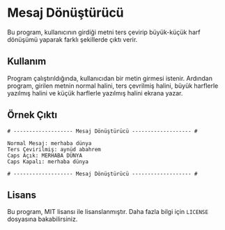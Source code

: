 # Mesaj Dönüştürücü

Bu program, kullanıcının girdiği metni ters çevirip büyük-küçük harf dönüşümü yaparak farklı şekillerde çıktı verir.

## Kullanım

Program çalıştırıldığında, kullanıcıdan bir metin girmesi istenir. Ardından program, girilen metnin normal halini, ters çevrilmiş halini, büyük harflerle yazılmış halini ve küçük harflerle yazılmış halini ekrana yazar.

## Örnek Çıktı

```
# ------------------- Mesaj Dönüştürücü ------------------- #

Normal Mesaj: merhaba dünya
Ters Çevirilmiş: aynüd abahrem
Caps Açık: MERHABA DÜNYA
Caps Kapalı: merhaba dünya

# ------------------- Mesaj Dönüştürücü ------------------- #
```

## Lisans

Bu program, MIT lisansı ile lisanslanmıştır. Daha fazla bilgi için `LICENSE` dosyasına bakabilirsiniz.
